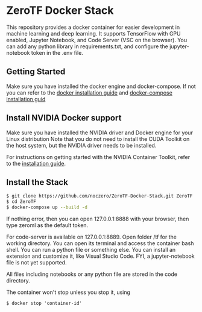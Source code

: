 ZeroTF Docker Stack
===============

This repository provides a docker container for easier development in machine learning and deep learning. It supports TensorFlow with GPU enabled, Jupyter Notebook, and Code Server (VSC on the browser). You can add any python library in requirements.txt, and configure the jupyter-notebook token in the .env file.

 
## Getting Started

Make sure you have installed the docker engine and docker-compose. If not you can refer to the [docker installation guide](https://docs.docker.com/engine/install/) and [docker-compose installation guid](https://docs.docker.com/compose/install/)

## Install NVIDIA Docker support

Make sure you have installed the NVIDIA driver and Docker engine for your Linux distribution Note that you do not need to install the CUDA Toolkit on the host system, but the NVIDIA driver needs to be installed.

For instructions on getting started with the NVIDIA Container Toolkit, refer to the [installation guide](https://docs.nvidia.com/datacenter/cloud-native/container-toolkit/install-guide.html#docker).

## Install the Stack

```bash
$ git clone https://github.com/noczero/ZeroTF-Docker-Stack.git ZeroTF
$ cd ZeroTF
$ docker-compose up --build -d
```

If nothing error, then you can open 127.0.0.1:8888 with your browser, then type zeroml as the default token.

For code-server is available on 127.0.0.1:8889. Open folder /tf for the working directory. You can open its terminal and access the container bash shell. You can run a python file or something else. You can install an extension and customize it, like Visual Studio Code. FYI, a jupyter-notebook file is not yet supported.

All files including notebooks or any python file are stored in the code directory. 

The container won't stop unless you stop it, using 
``` 
$ docker stop 'container-id' 
```


